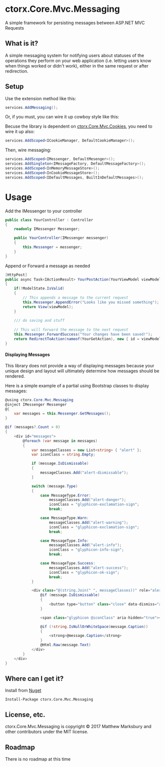 # ctorx.Core.Mvc.Messaging
A simple framework for persisting messages between ASP.NET MVC Requests

## What is it?
A simple messaging system for notifying users about statuses of the operations they perform on your web application (i.e. letting users know when things worked or didn't work), either in the same request or after redirection.

## Setup
Use the extension method like this:

```csharp
services.AddMessaging();
```

Or, if you must, you can wire it up cowboy style like this:

Becuse the library is dependent on [ctorx.Core.Mvc.Cookies](https://github.com/ctorx/ctorx.Core.Mvc.Cookies), you need to wire it up also:
```csharp
services.AddScoped<ICookieManager, DefaultCookieManager>();
```
Then, wire messaging:
```csharp
services.AddScoped<IMessenger, DefaultMesenger>();
services.AddSingleton<IMessageFactory, DefaultMessageFactory>();
services.AddScoped<InMemoryMessageStore>();
services.AddScoped<InCookieMessageStore>();
services.AddScoped<IDefaultMessages, BuiltInDefaultMessages>();
```

# Usage

Add the IMessenger to your controller

```csharp
public class YourController : Controller
{
    readonly IMessenger Messenger;

    public YourController(IMessenger messenger)
    {
        this.Messenger = messenger;
    }
}
```

Append or Forward a message as needed

```csharp
[HttpPost]
public async Task<IActionResult> YourPostAction(YourViewModel viewModel)
{
    if(!ModelState.IsValid)
    {
        // This appends a message to the current request 
        this.Messenger.AppendError("Looks like you missed something");
        return View(viewModel);
    }
    
    /// do saving and stuff
    
    // This will forward the message to the next request
    this.Messenger.ForwardSuccess("Your changes have been saved!");
    return RedirectToAction(nameof(YourGetAction), new { id = viewModel.Id });
}
```

#### Displaying Messages
This library does not provide a way of displaying messages because your unique design and layout will ultimately determine how messages should be rendered.  

Here is a simple example of a partial using Bootstrap classes to display messages:

```csharp
@using ctorx.Core.Mvc.Messaging
@inject IMessenger Messenger
@{
    var messages = this.Messenger.GetMessages();
}

@if (messages?.Count > 0)
{
    <div id="messages">
        @foreach (var message in messages)
        {
            var messageClasses = new List<string> { "alert" };
            var iconClass = string.Empty;

            if (message.IsDismissable)
            {
                messageClasses.Add("alert-dismissable");
            }

            switch (message.Type)
            {
                case MessageType.Error:
                    messageClasses.Add("alert-danger");
                    iconClass = "glyphicon-exclamation-sign";
                    break;

                case MessageType.Warn:
                    messageClasses.Add("alert-warning");
                    iconClass = "glyphicon-exclamation-sign";
                    break;

                case MessageType.Info:
                    messageClasses.Add("alert-info");
                    iconClass = "glyphicon-info-sign";
                    break;

                case MessageType.Success:
                    messageClasses.Add("alert-success");
                    iconClass = "glyphicon-ok-sign";
                    break;
            }

            <div class="@(string.Join(" ", messageClasses))" role="alert">
                @if (message.IsDismissable)
                {
                    <button type="button" class="close" data-dismiss="alert" aria-label="Close"><span aria-hidden="true">×</span></button>
                }

                <span class="glyphicon @iconClass" aria-hidden="true"></span>

                @if (!string.IsNullOrWhiteSpace(message.Caption))
                {
                    <strong>@message.Caption</strong>
                }
                @Html.Raw(message.Text)
            </div>            
        }
    </div>
}
```

## Where can I get it?
Install from [Nuget](https://www.nuget.org/packages/ctorx.Core.Mvc.Messaging/) 
```
Install-Package ctorx.Core.Mvc.Messaging
```

## License, etc.
ctorx.Core.Mvc.Messaging is copyright © 2017 Matthew Marksbury and other contributors under the MIT license.


## Roadmap
There is no roadmap at this time
